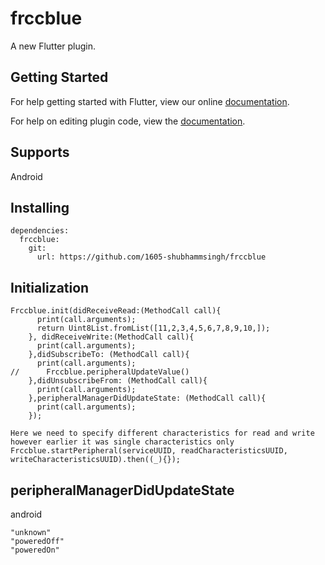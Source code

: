 # frccblue

A new Flutter plugin.

## Getting Started

For help getting started with Flutter, view our online
[documentation](https://flutter.io/).

For help on editing plugin code, view the [documentation](https://flutter.io/developing-packages/#edit-plugin-package).

## Supports
 Android

## Installing
```
dependencies:
  frccblue:
    git:
      url: https://github.com/1605-shubhammsingh/frccblue
```
      
      
## Initialization
```
Frccblue.init(didReceiveRead:(MethodCall call){
      print(call.arguments);
      return Uint8List.fromList([11,2,3,4,5,6,7,8,9,10,]);
    }, didReceiveWrite:(MethodCall call){
      print(call.arguments);
    },didSubscribeTo: (MethodCall call){
      print(call.arguments);
//      Frccblue.peripheralUpdateValue()
    },didUnsubscribeFrom: (MethodCall call){
      print(call.arguments);
    },peripheralManagerDidUpdateState: (MethodCall call){
      print(call.arguments);
    });

Here we need to specify different characteristics for read and write however earlier it was single characteristics only
Frccblue.startPeripheral(serviceUUID, readCharacteristicsUUID, writeCharacteristicsUUID).then((_){});
```

## peripheralManagerDidUpdateState

android
```
"unknown"
"poweredOff"
"poweredOn"
```
